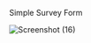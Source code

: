 Simple Survey Form

![Screenshot (16)](https://github.com/ajaxdform/Survey-Form/assets/68764727/bb889220-b556-4448-bd56-cda014672af0)
